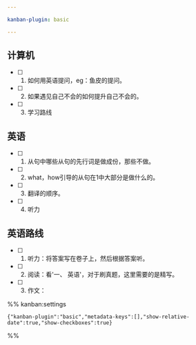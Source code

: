 ```yaml
---

kanban-plugin: basic

---
```


## 计算机

- [ ] 1. 如何用英语提问，eg：鱼皮的提问。
- [ ] 2. 如果遇见自己不会的如何提升自己不会的。
- [ ] 3. 学习路线


## 英语

- [ ] 1. 从句中哪些从句的先行词是做成份，那些不做。
- [ ] 2. what，how引导的从句在1中大部分是做什么的。
- [ ] 3. 翻译的顺序。
- [ ] 4. 听力


## 英语路线

- [ ] 1. 听力：将答案写在卷子上，然后根据答案听。
- [ ] 2. 阅读：看'一、 英语'，对于刷真题，这里需要的是精写。
- [ ] 3. 作文：




%% kanban:settings
```
{"kanban-plugin":"basic","metadata-keys":[],"show-relative-date":true,"show-checkboxes":true}
```
%%